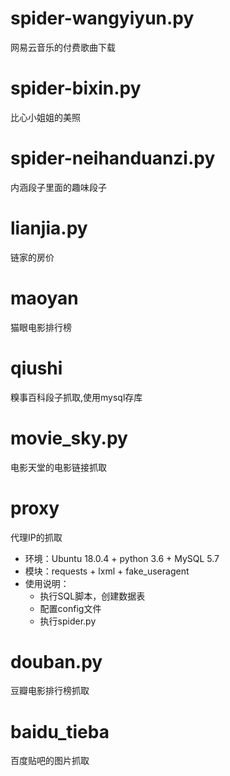 # spider-wangyiyun.py
网易云音乐的付费歌曲下载
# spider-bixin.py
比心小姐姐的美照
# spider-neihanduanzi.py
内涵段子里面的趣味段子
# lianjia.py
链家的房价
# maoyan
猫眼电影排行榜
# qiushi
糗事百科段子抓取,使用mysql存库
# movie_sky.py
电影天堂的电影链接抓取
# proxy
代理IP的抓取
- 环境：Ubuntu 18.0.4 + python 3.6 + MySQL 5.7
- 模块：requests + lxml + fake_useragent
- 使用说明：
  - 执行SQL脚本，创建数据表
  - 配置config文件
  - 执行spider.py
# douban.py
豆瓣电影排行榜抓取
# baidu_tieba
百度贴吧的图片抓取
